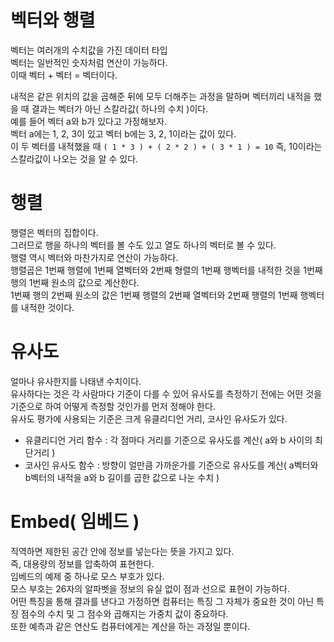 # 벡터와 행렬
벡터는 여러개의 수치값을 가진 데이터 타입   
벡터는 일반적인 숫자처럼 연산이 가능하다.   
이때 벡터 + 벡터 = 벡터이다.   
   
내적은 같은 위치의 값을 곱해준 뒤에 모두 더해주는 과정을 말하며 벡터끼리 내적을 했을 때 결과는 벡터가 아닌 스칼라값( 하나의 수치 )이다.   
예를 들어 벡터 a와 b가 있다고 가정해보자.   
벡터 a에는 1, 2, 3이 있고 벡터 b에는 3, 2, 1이라는 값이 있다.   
이 두 벡터를 내적했을 때 `( 1 * 3 ) + ( 2 * 2 ) + ( 3 * 1 ) = 10` 즉, 10이라는 스칼라값이 나오는 것을 알 수 있다.   
   
# 행렬
행렬은 벡터의 집합이다.   
그러므로 행을 하나의 벡터를 볼 수도 있고 열도 하나의 벡터로 볼 수 있다.   
행렬 역시 벡터와 마찬가지로 연산이 가능하다.   
행렬곱은 1번째 행렬에 1번째 열벡터와 2번째 형렬의 1번째 행벡터를 내적한 것을 1번째 행의 1번째 원소의 값으로 계산한다.   
1번째 행의 2번째 원소의 값은 1번째 행렬의 2번째 열벡터와 2번째 행렬의 1번째 행벡터를 내적한 것이다.   
   
# 유사도
얼마나 유사한지를 나태낸 수치이다.   
유사하다는 것은 각 사람마다 기준이 다를 수 있어 유사도를 측정하기 전에는 어떤 것을 기준으로 하여 어떻게 측정할 것인가를 먼저 정해야 한다.   
유사도 평가에 사용되는 기준은 크게 유클리디언 거리, 코사인 유사도가 있다.   
- 유클리디언 거리 함수 : 각 점마다 거리를 기준으로 유사도를 계산( a와 b 사이의 최단거리 )   
- 코사인 유사도 함수 : 방향이 얼만큼 가까운가를 기준으로 유사도를 계산( a벡터와 b벡터의 내적을 a와 b 길이를 곱한 값으로 나눈 수치 )   
   
# Embed( 임베드 )
직역하면 제한된 공간 안에 정보를 넣는다는 뜻을 가지고 있다.   
즉, 대용량의 정보를 압축하여 표현한다.   
임베드의 예제 중 하나로 모스 부호가 있다.   
모스 부호는 26자의 알파벳을 정보의 유실 없이 점과 선으로 표현이 가능하다.   
어떤 특징을 통해 결과를 낸다고 가정하면 컴퓨터는 특징 그 자체가 중요한 것이 아닌 특징 점수의 수치 및 그 점수와 곱해지는 가중치 값이 중요하다.   
또한 예측과 같은 연산도 컴퓨터에게는 계산을 하는 과정일 뿐이다.   

